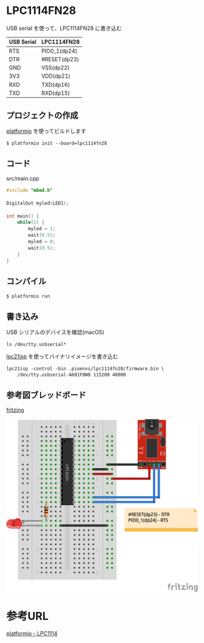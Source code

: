 # LPC1114FN28

USB serial を使って、LPC1114FN28 に書き込む

| USB Serial | LPC1114FN28  |
|:-----------|:-------------|
| RTS        | PIO0_1(dp24) |
| DTR        | #RESET(dp23) |
| GND        | VSS(dp22)    |
| 3V3        | VDD(dp21)    |
| RXD        | TXD(dp16)    |
| TXD        | RXD(dp15)    |

## プロジェクトの作成

[platformio](http://platformio.org/) を使ってビルドします

```
$ platformio init --board=lpc1114fn28
```

## コード

src/main.cpp

```cpp
#include "mbed.h"

DigitalOut myled(LED1);

int main() {
    while(1) {
        myled = 1;
        wait(0.5);
        myled = 0;
        wait(0.5);
    }
}
```

## コンパイル

```
$ platformio run
```

## 書き込み

USB シリアルのデバイスを確認(macOS)

```
ls /dev/tty.usbserial*
```

[lpc21isp](https://sourceforge.net/projects/lpc21isp/) を使ってバイナリイメージを書き込む

```
lpc21isp -control -bin .pioenvs/lpc1114fn28/firmware.bin \
    /dev/tty.usbserial-A601FBW8 115200 48000
```

## 参考図ブレッドボード

[fritzing](http://fritzing.org/home/)

![LPC1114](LPC1114.png)

# 参考URL

[platformio - LPC1114](https://lowreal.net/2016/02/17/3)

